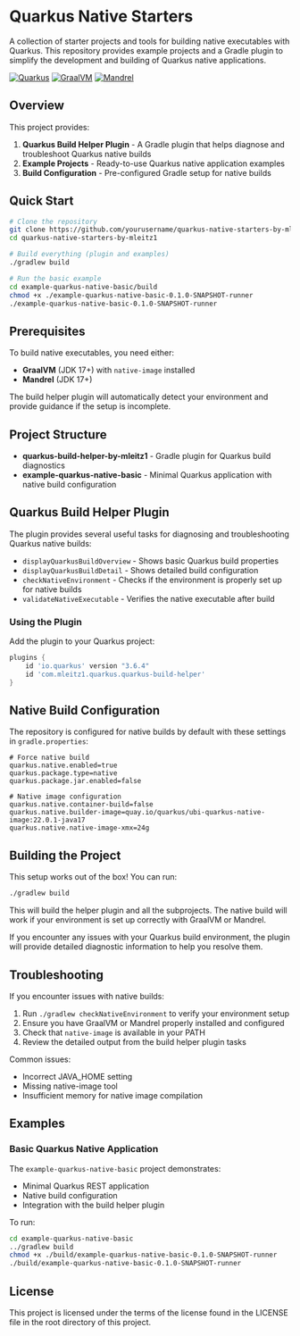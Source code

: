 # Quarkus Native Starters

A collection of starter projects and tools for building native executables with Quarkus. This repository provides example projects and a Gradle plugin to simplify the development and building of Quarkus native applications.

[![Quarkus](https://img.shields.io/badge/Quarkus-3.6.4-blue)](https://quarkus.io/)
[![GraalVM](https://img.shields.io/badge/GraalVM-Compatible-green)](https://www.graalvm.org/)
[![Mandrel](https://img.shields.io/badge/Mandrel-Compatible-green)](https://github.com/graalvm/mandrel)

## Overview

This project provides:

1. **Quarkus Build Helper Plugin** - A Gradle plugin that helps diagnose and troubleshoot Quarkus native builds
2. **Example Projects** - Ready-to-use Quarkus native application examples
3. **Build Configuration** - Pre-configured Gradle setup for native builds

## Quick Start

```bash
# Clone the repository
git clone https://github.com/yourusername/quarkus-native-starters-by-mleitz1.git
cd quarkus-native-starters-by-mleitz1

# Build everything (plugin and examples)
./gradlew build

# Run the basic example
cd example-quarkus-native-basic/build
chmod +x ./example-quarkus-native-basic-0.1.0-SNAPSHOT-runner
./example-quarkus-native-basic-0.1.0-SNAPSHOT-runner
```

## Prerequisites

To build native executables, you need either:

- **GraalVM** (JDK 17+) with `native-image` installed
- **Mandrel** (JDK 17+)

The build helper plugin will automatically detect your environment and provide guidance if the setup is incomplete.

## Project Structure

- **quarkus-build-helper-by-mleitz1** - Gradle plugin for Quarkus build diagnostics
- **example-quarkus-native-basic** - Minimal Quarkus application with native build configuration

## Quarkus Build Helper Plugin

The plugin provides several useful tasks for diagnosing and troubleshooting Quarkus native builds:

- `displayQuarkusBuildOverview` - Shows basic Quarkus build properties
- `displayQuarkusBuildDetail` - Shows detailed build configuration
- `checkNativeEnvironment` - Checks if the environment is properly set up for native builds
- `validateNativeExecutable` - Verifies the native executable after build

### Using the Plugin

Add the plugin to your Quarkus project:

```gradle
plugins {
    id 'io.quarkus' version "3.6.4"
    id 'com.mleitz1.quarkus.quarkus-build-helper'
}
```

## Native Build Configuration

The repository is configured for native builds by default with these settings in `gradle.properties`:

```properties
# Force native build
quarkus.native.enabled=true
quarkus.package.type=native
quarkus.package.jar.enabled=false

# Native image configuration
quarkus.native.container-build=false
quarkus.native.builder-image=quay.io/quarkus/ubi-quarkus-native-image:22.0.1-java17
quarkus.native.native-image-xmx=24g
```

## Building the Project

This setup works out of the box! You can run:

```bash
./gradlew build
```

This will build the helper plugin and all the subprojects. The native build will work if your environment is set up correctly with GraalVM or Mandrel.

If you encounter any issues with your Quarkus build environment, the plugin will provide detailed diagnostic information to help you resolve them.

## Troubleshooting

If you encounter issues with native builds:

1. Run `./gradlew checkNativeEnvironment` to verify your environment setup
2. Ensure you have GraalVM or Mandrel properly installed and configured
3. Check that `native-image` is available in your PATH
4. Review the detailed output from the build helper plugin tasks

Common issues:
- Incorrect JAVA_HOME setting
- Missing native-image tool
- Insufficient memory for native image compilation

## Examples

### Basic Quarkus Native Application

The `example-quarkus-native-basic` project demonstrates:

- Minimal Quarkus REST application
- Native build configuration
- Integration with the build helper plugin

To run:

```bash
cd example-quarkus-native-basic
../gradlew build
chmod +x ./build/example-quarkus-native-basic-0.1.0-SNAPSHOT-runner
./build/example-quarkus-native-basic-0.1.0-SNAPSHOT-runner
```

## License

This project is licensed under the terms of the license found in the LICENSE file in the root directory of this project.

